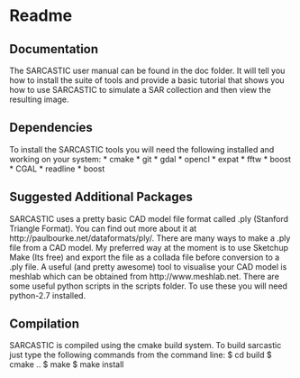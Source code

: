 
<h1>Readme</h1>

<h2>Documentation</h2>
The SARCASTIC user manual can be found in the doc folder. It will tell
you how to install the suite of tools and provide a basic tutorial that 
shows you how to use SARCASTIC to simulate a SAR collection and then view the resulting image.

<h2>Dependencies</h2>
To install the SARCASTIC tools you will need the following installed and working on your system:
* cmake
* git
* gdal
* opencl
* expat
* fftw
* boost
* CGAL
* readline
* boost

<h2>Suggested Additional Packages</h2>
SARCASTIC uses a pretty basic CAD model file format called .ply (Stanford Triangle Format). You can find out more about it at http://paulbourke.net/dataformats/ply/. There are many ways to make a .ply file from a CAD model. My preferred way at the moment is to use Sketchup Make (Its free) and export the file as a collada file before conversion to a .ply file.
A useful (and pretty awesome) tool to visualise your CAD model is meshlab which can be obtained from http://www.meshlab.net.
There are some useful python scripts in the scripts folder. To use these you will need python-2.7 installed.

<h2>Compilation</h2>
SARCASTIC is compiled using the cmake build system. To build sarcastic just type the following commands from the command line:
$ cd build
$ cmake ..
$ make
$ make install

